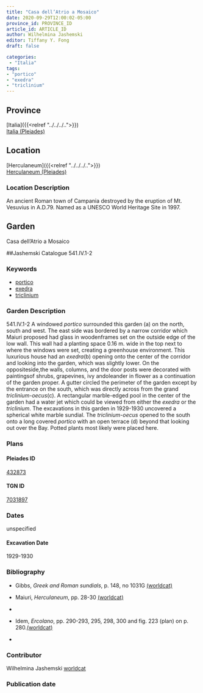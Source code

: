 ```yaml
---
title: "Casa dell’Atrio a Mosaico"
date: 2020-09-29T12:00:02-05:00
province_id: PROVINCE_ID
article_id: ARTICLE_ID
author: Wilhelmina Jashemski
editor: Tiffany Y. Fong
draft: false

categories:
 - "Italia"
tags:
- "portico"
- "exedra"
- "triclinium"
---
```


## Province

[Italia]({{<relref "../../../..">}}) \
[Italia (Pleiades)](https://pleiades.stoa.org/places/1052)


## Location

 [Herculaneum]({{<relref "../../../..">}}) \
 [Herculaneum (Pleiades)](https://pleiades.stoa.org/places/432873)


### Location Description
An ancient Roman town of Campania destroyed by the eruption of Mt. Vesuvius in A.D.79. Named as a UNESCO World Heritage Site in 1997.


## Garden
Casa dell’Atrio a Mosaico

##Jashemski Catalogue
541.IV.1-2

### Keywords
- [portico](http://vocab.getty.edu/aat/300004145)
- [exedra](http://vocab.getty.edu/aat/300004014)
- [triclinium](http://vocab.getty.edu/aat/300004359)

### Garden Description
541.IV.1-2
A windowed *portico* surrounded this garden (a) on the north, south and west. The east side was bordered by a narrow corridor which Maiuri proposed had glass in woodenframes set on the outside edge of the low wall.  This wall had a planting space 0.16 m. wide in the top next to where the windows were set, creating a greenhouse environment.  This luxurious house had an *exedra*(b) opening onto the center of the corridor and looking into the garden, which was slightly lower. On the oppositeside,the walls, columns, and the door posts were decorated with paintingsof shrubs, grapevines, ivy andoleander in flower as a continuation of the garden proper. A gutter circled the perimeter of the garden except by the entrance on the south, which was directly across from the grand *triclinium-oecus*(c). A rectangular marble-edged pool in the center of the garden had a water jet which could be viewed from either the *exedra* or the *triclinium*.  The excavations in this garden in 1929-1930 uncovered a spherical white marble sundial. The *triclinium-oecus* opened to the south onto a long covered *portico* with an open terrace (d) beyond that looking out over the Bay. Potted plants most likely were placed here.
<!--### Maps-->

<!--
OLD WAY (DO NOT USE)
![alt_text](../../images/image_name.ext)
*CAPTION*

NEW WAY ↓↓↓↓
{{< figure src="../../images/image_name.ext" alt="ALT_TEXT" title="CAPTION" >}}
-->

### Plans



<!--### Images-->

#### Pleiades ID
[432873](https://pleiades.stoa.org/places/432873)

#### TGN ID
[7031897](http://vocab.getty.edu/page/tgn/7031897)


### Dates

unspecified

#### Excavation Date

1929-1930

### Bibliography

- Gibbs, *Greek and Roman sundials*, p. 148, no 1031G [(worldcat)](http://www.worldcat.org/oclc/185685966)
- Maiuri, *Herculaneum*, pp. 28-30 [(worldcat)](http://www.worldcat.org/oclc/1107784297)
-
- Idem, *Ercolano*, pp. 290-293, 295, 298, 300 and fig. 223 (plan) on p. 280.[(worldcat)]()

-
<!--#### Periodo ID-->

<!-- [PERIODO_ID](https://pleiades.stoa.org/places/PLEIADES_ID) -->

### Contributor

Wilhelmina Jashemski [worldcat](http://worldcat.org/identities/lccn-n80037970/)

### Publication date



<!--### Related articles-->

<!-- Links to other related articles. Leave blank for now -->
